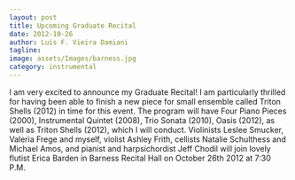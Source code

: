 ```yaml
---
layout: post
title: Upcoming Graduate Recital
date: 2012-10-26
author: Luis F. Vieira Damiani
tagline:
image: assets/Images/barness.jpg
category: instrumental
---
```


I am very excited to announce my Graduate Recital! I am particularly thrilled for having been able to finish a new piece for small ensemble called Triton Shells (2012) in time for this event. The program will have Four Piano Pieces (2000), Instrumental Quintet (2008), Trio Sonata (2010), Oasis (2012), as well as Triton Shells (2012), which I will conduct. Violinists Leslee Smucker, Valeria Frege and myself, violist Ashley Frith, cellists Natalie Schulthess and Michael Amos, and pianist and harpsichordist Jeff Chodil will join lovely flutist Erica Barden in Barness Recital Hall on October 26th 2012 at 7:30 P.M.